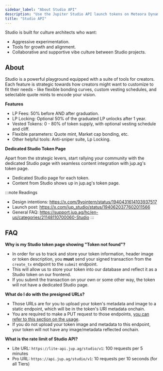 ```yaml
---
sidebar_label: "About Studio API"
description: "Use the Jupiter Studio API launch tokens on Meteora Dynamic Bonding Curve."
title: "Studio API"
---
```


<head>
    <title>Studio API</title>
    <meta name="twitter:card" content="summary" />
</head>

Studio is built for culture architects who want:
- Aggressive experimentation.
- Tools for growth and alignment.
- Collaborative and supportive vibe culture between Studio projects.

## About 

Studio is a powerful playground equipped with a suite of tools for creators. Each feature is strategic towards how creators might want to customize to fit their needs - like flexible bonding curves, custom vesting schedules, and selectable quote mints to encode your vision.

**Features**

- LP Fees: 50% before AND after graduation.
- LP Locking: Optional 50% of the graduated LP unlocks after 1 year.
- Vested Tokens: 0 - 80% of token supply, with optional vesting schedule and cliff.
- Flexible parameters: Quote mint, Market cap bonding, etc.
- Other helpful tools: Anti-sniper suite, Lp Locking.

**Dedicated Studio Token Page**

Apart from the strategic levers, start rallying your community with the dedicated Studio page with seamless content integration with jup.ag's token page.

- Dedicated Studio page for each token.
- Content from Studio shows up in jup.ag's token page.

:::note Readings
- Design intentions: https://x.com/9yointern/status/1940431614103937517
- Launch post: https://x.com/jup_studio/status/1940620377602011566
- General FAQ: https://support.jup.ag/hc/en-us/categories/21148110700060-Studio
:::

## FAQ

**Why is my Studio token page showing "Token not found"?**
- In order for us to track and store your token information, header image or token description, you **must** send your signed transaction from the `create_tx` endpoint to the `submit` endpoint.
- This will allow us to store your token into our database and reflect it as a Studio token on our frontend.
- If you submit the transaction on your own or some other way, the token will not have a dedicated Studio page.

**What do I do with the presigned URLs?**
- Those URLs are for you to upload your token's metadata and image to a static endpoint, which will be in the token's URI metadata onchain.
- You are required to make a PUT request to those endpoints, [you can refer to this section on the usage](/docs/studio-api/create-token#token-metadata).
- If you do not upload your token image and metadata to this endpoint, your token will not have any image/metadata reflected onchain.

**What is the rate limit of Studio API?**
- Lite URL: `https://lite-api.jup.ag/studio/v1`: 100 requests per 5 minutes
- Pro URL: `https://api.jup.ag/studio/v1`: 10 requests per 10 seconds (for all Tiers)